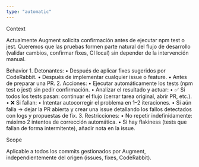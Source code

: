 ```yaml
---
type: "automatic"
---
```


Context

Actualmente Augment solicita confirmación antes de ejecutar npm test o jest. Queremos que las pruebas formen parte natural del flujo de desarrollo (validar cambios, confirmar fixes, CI local) sin depender de la intervención manual.

Behavior
	1.	Detonantes:
	•	Después de aplicar fixes sugeridos por CodeRabbit.
	•	Después de implementar cualquier issue o feature.
	•	Antes de preparar una PR.
	2.	Acciones:
	•	Ejecutar automáticamente los tests (npm test o jest) sin pedir confirmación.
	•	Analizar el resultado y actuar:
	•	✅ Si todos los tests pasan: continuar el flujo (cerrar tarea original, abrir PR, etc.).
	•	❌ Si fallan:
	•	Intentar autocorregir el problema en 1–2 iteraciones.
	•	Si aún falla → dejar la PR abierta y crear una issue detallando los fallos detectados con logs y propuestas de fix.
	3.	Restricciones:
	•	No repetir indefinidamente: máximo 2 intentos de corrección automática.
	•	Si hay flakiness (tests que fallan de forma intermitente), añadir nota en la issue.

Scope

Aplicable a todos los commits gestionados por Augment, independientemente del origen (issues, fixes, CodeRabbit).